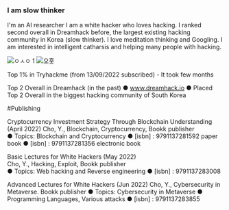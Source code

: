 ### I am slow thinker 

I'm an AI researcher 
I am a white hacker who loves hacking. I ranked second overall in Dreamhack before, the largest existing hacking community in Korea (slow thinker). 
I love meditation thinking and Googling.
I am interested in intelligent catharsis and helping many people with hacking.

![ㅇㅅㅇ 1](https://github.com/hero-rq/hero-rq/assets/80503808/b1d0c8a3-4836-41a8-b892-c597330c359d)
![오홋 ](https://github.com/hero-rq/hero-rq/assets/80503808/8a6ad83a-5389-4cb9-814b-135f3d60cfb1)

Top 1% in Tryhackme  (from 13/09/2022 subscribed) - It took few months


Top 2 Overall in Dreamhack (in the past) 
● www.dreamhack.io
● Placed Top 2 Overall in the biggest hacking community of South Korea

#Publishing

Cryptocurrency Investment Strategy Through Blockchain Understanding (April 2022)
Cho, Y., Blockchain, Cryptocurrency, Bookk publisher    
● Topics: Blockchain and Cryptocurrency
● [isbn] : 9791137281592  paper book
● [isbn] : 9791137281356  electronic book


Basic Lectures for White Hackers (May 2022)  
Cho, Y., Hacking, Exploit, Bookk publisher    
● Topics: Web hacking and Reverse engineering 
● [isbn] : 9791137283008  


Advanced Lectures for White Hackers (Jun 2022)
Cho, Y., Cybersecurity in Metaverse. Bookk publisher
● Topics: Cybersecurity in Metaverse
● Programming Languages, Various attacks
● [isbn] : 9791137283855


<!--
**hero-rq/hero-rq** is a ✨ _special_ ✨ repository because its `README.md` (this file) appears on your GitHub profile.
